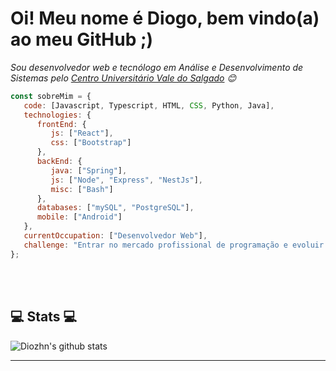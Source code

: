 <h1>Oi! Meu nome é Diogo, bem vindo(a) ao meu GitHub ;)</h1>

<p><em>Sou desenvolvedor web e tecnólogo em Análise e Desenvolvimento de Sistemas pelo <a href="https://univs.edu.br">Centro Universitário Vale do Salgado</a> 😊</br>
</em></p>


```javascript
const sobreMim = {
   code: [Javascript, Typescript, HTML, CSS, Python, Java],
   technologies: {
      frontEnd: {
         js: ["React"],
         css: ["Bootstrap"]
      },
      backEnd: {
         java: ["Spring"],
         js: ["Node", "Express", "NestJs"],
         misc: ["Bash"]
      },
      databases: ["mySQL", "PostgreSQL"],
      mobile: ["Android"]
   },
   currentOccupation: ["Desenvolvedor Web"],
   challenge: "Entrar no mercado profissional de programação e evoluir todos os dias",
};
```
</br></br>
<h2>💻 Stats 💻</h2>

![Diozhn's github stats](https://github-readme-stats.vercel.app/api?username=diozhn&show_icons=true&title_color=fff&icon_color=79ff97&text_color=9f9f9f&bg_color=151515)

---
